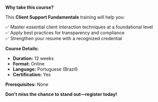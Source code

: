 **Why take this course?**

This **Client Support Fundamentals** training will help you:

✅ Master essential client interaction techniques at a foundational level  
✅ Apply best practices for transparency and compliance  
✅ Strengthen your resume with a recognized credential

**Course Details:**
- **Duration:** 12 weeks
- **Format:** Online
- **Language:** Portuguese (Brazil)
- **Certification:** Yes

**Prerequisites:**
None

**Don't miss the chance to stand out—register today!**